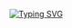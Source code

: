 [![Typing SVG](https://readme-typing-svg.demolab.com/?lines=H+E+Y+I+T+S+S+A+U+R+A+B+H)](https://git.io/typing-svg)
